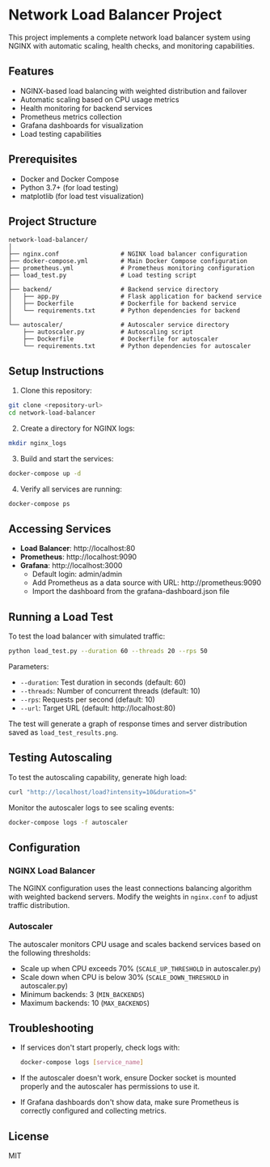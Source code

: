 # Network Load Balancer Project

This project implements a complete network load balancer system using NGINX with automatic scaling, health checks, and monitoring capabilities.

## Features

- NGINX-based load balancing with weighted distribution and failover
- Automatic scaling based on CPU usage metrics
- Health monitoring for backend services
- Prometheus metrics collection
- Grafana dashboards for visualization
- Load testing capabilities

## Prerequisites

- Docker and Docker Compose
- Python 3.7+ (for load testing)
- matplotlib (for load test visualization)

## Project Structure

```
network-load-balancer/
│
├── nginx.conf                 # NGINX load balancer configuration
├── docker-compose.yml         # Main Docker Compose configuration
├── prometheus.yml             # Prometheus monitoring configuration
├── load_test.py               # Load testing script
│
├── backend/                   # Backend service directory
│   ├── app.py                 # Flask application for backend service
│   ├── Dockerfile             # Dockerfile for backend service
│   └── requirements.txt       # Python dependencies for backend
│
└── autoscaler/                # Autoscaler service directory
    ├── autoscaler.py          # Autoscaling script
    ├── Dockerfile             # Dockerfile for autoscaler
    └── requirements.txt       # Python dependencies for autoscaler
```

## Setup Instructions

1. Clone this repository:
```bash
git clone <repository-url>
cd network-load-balancer
```

2. Create a directory for NGINX logs:
```bash
mkdir nginx_logs
```

3. Build and start the services:
```bash
docker-compose up -d
```

4. Verify all services are running:
```bash
docker-compose ps
```

## Accessing Services

- **Load Balancer**: http://localhost:80
- **Prometheus**: http://localhost:9090
- **Grafana**: http://localhost:3000
  - Default login: admin/admin
  - Add Prometheus as a data source with URL: http://prometheus:9090
  - Import the dashboard from the grafana-dashboard.json file

## Running a Load Test

To test the load balancer with simulated traffic:

```bash
python load_test.py --duration 60 --threads 20 --rps 50
```

Parameters:
- `--duration`: Test duration in seconds (default: 60)
- `--threads`: Number of concurrent threads (default: 10)
- `--rps`: Requests per second (default: 10)
- `--url`: Target URL (default: http://localhost:80)

The test will generate a graph of response times and server distribution saved as `load_test_results.png`.

## Testing Autoscaling

To test the autoscaling capability, generate high load:

```bash
curl "http://localhost/load?intensity=10&duration=5"
```

Monitor the autoscaler logs to see scaling events:

```bash
docker-compose logs -f autoscaler
```

## Configuration

### NGINX Load Balancer

The NGINX configuration uses the least connections balancing algorithm with weighted backend servers. Modify the weights in `nginx.conf` to adjust traffic distribution.

### Autoscaler

The autoscaler monitors CPU usage and scales backend services based on the following thresholds:

- Scale up when CPU exceeds 70% (`SCALE_UP_THRESHOLD` in autoscaler.py)
- Scale down when CPU is below 30% (`SCALE_DOWN_THRESHOLD` in autoscaler.py)
- Minimum backends: 3 (`MIN_BACKENDS`)
- Maximum backends: 10 (`MAX_BACKENDS`)

## Troubleshooting

- If services don't start properly, check logs with:
  ```bash
  docker-compose logs [service_name]
  ```

- If the autoscaler doesn't work, ensure Docker socket is mounted properly and the autoscaler has permissions to use it.

- If Grafana dashboards don't show data, make sure Prometheus is correctly configured and collecting metrics.

## License

MIT